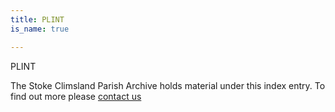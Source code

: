```yaml
---
title: PLINT
is_name: true

---
```


PLINT


The Stoke Climsland Parish Archive holds material under this index entry. To find out more please [contact us](/contact/)
